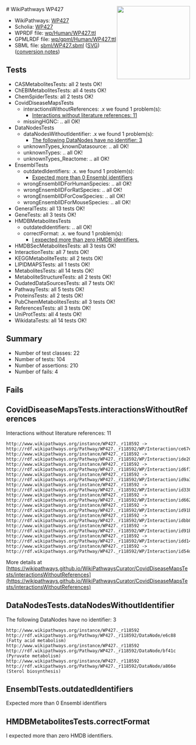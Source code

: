 <img style="float: right; width: 200px" src="../logo.png" />
# WikiPathways WP427

* WikiPathways: [WP427](https://identifiers.org/wikipathways:WP427)
* Scholia: [WP427](https://scholia.toolforge.org/wikipathways/WP427)
* WPRDF file: [wp/Human/WP427.ttl](../wp/Human/WP427.ttl)
* GPMLRDF file: [wp/gpml/Human/WP427.ttl](../wp/gpml/Human/WP427.ttl)
* SBML file: [sbml/WP427.sbml](../sbml/WP427.sbml) ([SVG](../sbml/WP427.svg)) ([conversion notes](../sbml/WP427.txt))

## Tests
* CASMetabolitesTests: all 2 tests OK!
* ChEBIMetabolitesTests: all 4 tests OK!
* ChemSpiderTests: all 2 tests OK!
* CovidDiseaseMapsTests
    * interactionsWithoutReferences: .x we found 1 problem(s):
        * [Interactions without literature references: 11](#9701cce2)
    * missingHGNC: .. all OK!
* DataNodesTests
    * dataNodesWithoutIdentifier: .x we found 1 problem(s):
        * [The following DataNodes have no identifier: 3](#d2d32fa2)
    * unknownTypes_knownDatasource: .. all OK!
    * unknownTypes: .. all OK!
    * unknownTypes_Reactome: .. all OK!
* EnsemblTests
    * outdatedIdentifiers: .x. we found 1 problem(s):
        * [Expected more than 0 Ensembl identifiers](#f44398b7)
    * wrongEnsemblIDForHumanSpecies: .. all OK!
    * wrongEnsemblIDForRatSpecies: .. all OK!
    * wrongEnsemblIDForCowSpecies: .. all OK!
    * wrongEnsemblIDForMouseSpecies: .. all OK!
* GeneralTests: all 13 tests OK!
* GeneTests: all 3 tests OK!
* HMDBMetabolitesTests
    * outdatedIdentifiers: .. all OK!
    * correctFormat: .x. we found 1 problem(s):
        * [I expected more than zero HMDB identifiers.](#ad154c1e)
* HMDBSecMetabolitesTests: all 3 tests OK!
* InteractionTests: all 7 tests OK!
* KEGGMetaboliteTests: all 2 tests OK!
* LIPIDMAPSTests: all 1 tests OK!
* MetabolitesTests: all 14 tests OK!
* MetaboliteStructureTests: all 2 tests OK!
* OudatedDataSourcesTests: all 7 tests OK!
* PathwayTests: all 5 tests OK!
* ProteinsTests: all 2 tests OK!
* PubChemMetabolitesTests: all 3 tests OK!
* ReferencesTests: all 3 tests OK!
* UniProtTests: all 4 tests OK!
* WikidataTests: all 14 tests OK!


## Summary

* Number of test classes: 22
* Number of tests: 104
* Number of assertions: 210
* Number of fails: 4

## Fails

<a name="9701cce2" />

## CovidDiseaseMapsTests.interactionsWithoutReferences

Interactions without literature references: 11
```
http://www.wikipathways.org/instance/WP427._r118592 -> http://rdf.wikipathways.org/Pathway/WP427._r118592/WP/Interaction/ce67e
http://www.wikipathways.org/instance/WP427._r118592 -> http://rdf.wikipathways.org/Pathway/WP427._r118592/WP/Interaction/ide20515e3
http://www.wikipathways.org/instance/WP427._r118592 -> http://rdf.wikipathways.org/Pathway/WP427._r118592/WP/Interaction/id6f3d9a90
http://www.wikipathways.org/instance/WP427._r118592 -> http://rdf.wikipathways.org/Pathway/WP427._r118592/WP/Interaction/id9a3960bf
http://www.wikipathways.org/instance/WP427._r118592 -> http://rdf.wikipathways.org/Pathway/WP427._r118592/WP/Interaction/id3387636c
http://www.wikipathways.org/instance/WP427._r118592 -> http://rdf.wikipathways.org/Pathway/WP427._r118592/WP/Interaction/id662cf762
http://www.wikipathways.org/instance/WP427._r118592 -> http://rdf.wikipathways.org/Pathway/WP427._r118592/WP/Interaction/id91b928df_1
http://www.wikipathways.org/instance/WP427._r118592 -> http://rdf.wikipathways.org/Pathway/WP427._r118592/WP/Interaction/idbb84737b
http://www.wikipathways.org/instance/WP427._r118592 -> http://rdf.wikipathways.org/Pathway/WP427._r118592/WP/Interaction/id91b928df_2
http://www.wikipathways.org/instance/WP427._r118592 -> http://rdf.wikipathways.org/Pathway/WP427._r118592/WP/Interaction/idd14c19f3
http://www.wikipathways.org/instance/WP427._r118592 -> http://rdf.wikipathways.org/Pathway/WP427._r118592/WP/Interaction/id54d78a3
```

More details at [https://wikipathways.github.io/WikiPathwaysCurator/CovidDiseaseMapsTests/interactionsWithoutReferences](https://wikipathways.github.io/WikiPathwaysCurator/CovidDiseaseMapsTests/interactionsWithoutReferences)

<a name="d2d32fa2" />

## DataNodesTests.dataNodesWithoutIdentifier

The following DataNodes have no identifier: 3
```
http://www.wikipathways.org/instance/WP427._r118592 http://rdf.wikipathways.org/Pathway/WP427._r118592/DataNode/e6c88 (Fatty acid metabolism)
http://www.wikipathways.org/instance/WP427._r118592 http://rdf.wikipathways.org/Pathway/WP427._r118592/DataNode/bf41c (Pyruvate metabolism)
http://www.wikipathways.org/instance/WP427._r118592 http://rdf.wikipathways.org/Pathway/WP427._r118592/DataNode/a866e (Sterol biosynthesis)
```

<a name="f44398b7" />

## EnsemblTests.outdatedIdentifiers

Expected more than 0 Ensembl identifiers
<a name="ad154c1e" />

## HMDBMetabolitesTests.correctFormat

I expected more than zero HMDB identifiers.
